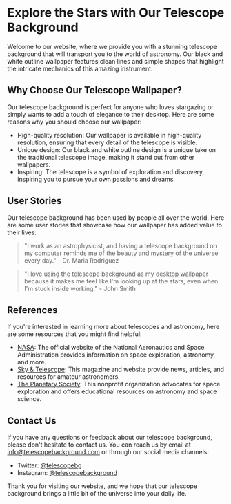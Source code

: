 <!--font:Cinzel Decorative-->

# Explore the Stars with Our Telescope Background

Welcome to our website, where we provide you with a stunning telescope background that will transport you to the world of astronomy. Our black and white outline wallpaper features clean lines and simple shapes that highlight the intricate mechanics of this amazing instrument.

## Why Choose Our Telescope Wallpaper?

Our telescope background is perfect for anyone who loves stargazing or simply wants to add a touch of elegance to their desktop. Here are some reasons why you should choose our wallpaper:

- High-quality resolution: Our wallpaper is available in high-quality resolution, ensuring that every detail of the telescope is visible.
- Unique design: Our black and white outline design is a unique take on the traditional telescope image, making it stand out from other wallpapers.
- Inspiring: The telescope is a symbol of exploration and discovery, inspiring you to pursue your own passions and dreams.

## User Stories

Our telescope background has been used by people all over the world. Here are some user stories that showcase how our wallpaper has added value to their lives:

> "I work as an astrophysicist, and having a telescope background on my computer reminds me of the beauty and mystery of the universe every day." - Dr. Maria Rodriguez

> "I love using the telescope background as my desktop wallpaper because it makes me feel like I'm looking up at the stars, even when I'm stuck inside working." - John Smith

## References

If you're interested in learning more about telescopes and astronomy, here are some resources that you might find helpful:

- [NASA](#): The official website of the National Aeronautics and Space Administration provides information on space exploration, astronomy, and more.
- [Sky & Telescope](#): This magazine and website provide news, articles, and resources for amateur astronomers.
- [The Planetary Society](#): This nonprofit organization advocates for space exploration and offers educational resources on astronomy and space science.

## Contact Us

If you have any questions or feedback about our telescope background, please don't hesitate to contact us. You can reach us by email at [info@telescopebackground.com](mailto:info@telescopebackground.com) or through our social media channels:

- Twitter: [@telescopebg](#)
- Instagram: [@telescopebackground](#)

Thank you for visiting our website, and we hope that our telescope background brings a little bit of the universe into your daily life.

<!--

Write me content for website with wallpaper which alt text is:

"A black and white outline of a telescope, with clean lines and simple shapes that highlight the intricate mechanics of the instrument."

The name/title of the page should not be 1:1 copy of the alt text but rather a real content of the website which is using this wallpaper.

- Use markdown format 
- Start with heading
- Heading should be short and concise
- The content should look like a real website 
- The website should not be about the wallpaper, wallpaper is just a related background
- Heading should be contain work "wallpaper" or "background"
- Include real sections like references, contact, user stories, etc. use things relevant to the page purpose.
- Feel free to use structure like headings, bullets, numbering, blockquotes, paragraphs, horizontal lines, etc.
- You can use formatting like bold or _italic_
- You can include UTF-8 emojis
- Links should be only #hash anchors (and you can refer to the document itself)
- Do not include images


---


# Explore the Stars with Our Telescope Background

Welcome to our website, where we provide you with a stunning telescope background that will transport you to the world of astronomy. Our black and white outline wallpaper features clean lines and simple shapes that highlight the intricate mechanics of this amazing instrument.

## Why Choose Our Telescope Wallpaper?

Our telescope background is perfect for anyone who loves stargazing or simply wants to add a touch of elegance to their desktop. Here are some reasons why you should choose our wallpaper:

- High-quality resolution: Our wallpaper is available in high-quality resolution, ensuring that every detail of the telescope is visible.
- Unique design: Our black and white outline design is a unique take on the traditional telescope image, making it stand out from other wallpapers.
- Inspiring: The telescope is a symbol of exploration and discovery, inspiring you to pursue your own passions and dreams.

## User Stories

Our telescope background has been used by people all over the world. Here are some user stories that showcase how our wallpaper has added value to their lives:

> "I work as an astrophysicist, and having a telescope background on my computer reminds me of the beauty and mystery of the universe every day." - Dr. Maria Rodriguez

> "I love using the telescope background as my desktop wallpaper because it makes me feel like I'm looking up at the stars, even when I'm stuck inside working." - John Smith

## References

If you're interested in learning more about telescopes and astronomy, here are some resources that you might find helpful:

- [NASA](#): The official website of the National Aeronautics and Space Administration provides information on space exploration, astronomy, and more.
- [Sky & Telescope](#): This magazine and website provide news, articles, and resources for amateur astronomers.
- [The Planetary Society](#): This nonprofit organization advocates for space exploration and offers educational resources on astronomy and space science.

## Contact Us

If you have any questions or feedback about our telescope background, please don't hesitate to contact us. You can reach us by email at [info@telescopebackground.com](mailto:info@telescopebackground.com) or through our social media channels:

- Twitter: [@telescopebg](#)
- Instagram: [@telescopebackground](#)

Thank you for visiting our website, and we hope that our telescope background brings a little bit of the universe into your daily life.

-->
